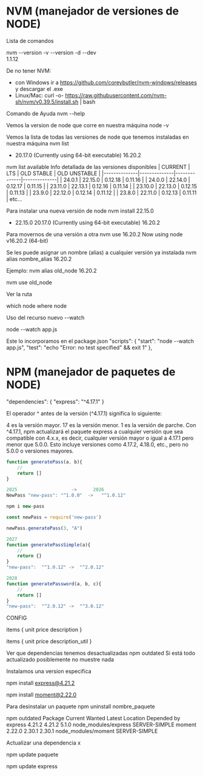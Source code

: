
# NVM (manejador de versiones de NODE)

Lista de comandos


nvm --version             -v  --version    -d   --dev   
1.1.12

De no tener NVM: 
- con Windows ir a https://github.com/coreybutler/nvm-windows/releases y descargar el .exe
- Linux/Mac:  curl -o- https://raw.githubusercontent.com/nvm-sh/nvm/v0.39.5/install.sh | bash

Comando de Ayuda
nvm --help

Vemos la version de node que corre en nuestra máquina
node -v 


Vemos la lista de todas las versiones de node que tenemos instaladas en nuestra máquina
nvm list
  * 20.17.0 (Currently using 64-bit executable)
    16.20.2

nvm list available
Info detallada de las versiones disponibles
|   CURRENT    |     LTS      |  OLD STABLE  | OLD UNSTABLE |
|--------------|--------------|--------------|--------------|
|    24.0.1    |   22.15.0    |   0.12.18    |   0.11.16    |
|    24.0.0    |   22.14.0    |   0.12.17    |   0.11.15    |
|   23.11.0    |   22.13.1    |   0.12.16    |   0.11.14    |
|   23.10.0    |   22.13.0    |   0.12.15    |   0.11.13    |
|    23.9.0    |   22.12.0    |   0.12.14    |   0.11.12    |
|    23.8.0    |   22.11.0    |   0.12.13    |   0.11.11    |
etc...


Para instalar una nueva versión de node
nvm install 22.15.0
  * 22.15.0
    20.17.0 (Currently using 64-bit executable)
    16.20.2

Para movernos de una versión a otra
nvm use 16.20.2
Now using node v16.20.2 (64-bit)


Se les puede asignar un nombre (alias) a cualquier versión ya instalada
nvm alias nombre_alias 16.20.2

Ejemplo:
nvm alias old_node 16.20.2

nvm use old_node


Ver la ruta

which node
where node


Uso del recurso nuevo
--watch

node --watch app.js

Este lo incorporamos en el package.json
"scripts": {
    "start": "node --watch app.js",
    "test": "echo \"Error: no test specified\" && exit 1"
  },




# NPM (manejador de paquetes de NODE)

"dependencies": {
    "express": "^4.17.1"
  }

El operador ^ antes de la versión (^4.17.1) significa lo siguiente:

4 es la versión mayor.
17 es la versión menor.
1 es la versión de parche.
Con ^4.17.1, npm actualizará el paquete express a cualquier versión que sea compatible con 4.x.x, 
es decir, cualquier versión mayor o igual a 4.17.1 pero menor que 5.0.0. Esto incluye versiones como 
4.17.2, 4.18.0, etc., pero no 5.0.0 o versiones mayores.

```js
function generatePass(a, b){
    //
    return []
}

2025                    ->      2026
NewPass "new-pass": "^1.0.0"  ->   "^1.0.12"

npm i new-pass

const newPass = require('new-pass')

newPass.generatePass(3, "A")

2027
function generatePassSimple(a){
    //
    return {}
}
"new-pass":  "^1.0.12" ->  "^2.0.12"

2028
function generatePassword(a, b, c){
    //
    return []
}
"new-pass":  "^2.0.12" ->  "^3.0.12"

```

CONFIG

items {
    unit 
    price
    description
}


items {
    unit 
    price
    description_util
}


Ver que dependencias tenemos desactualizadas
npm outdated
Si está todo actualizado posiblemente no muestre nada

Instalamos una version especifica

npm install express@4.21.2

npm install moment@2.22.0

Para desinstalar un paquete
npm uninstall nombre_paquete

npm outdated
Package  Current  Wanted  Latest  Location              Depended by
express   4.21.2  4.21.2   5.1.0  node_modules/express  SERVER-SIMPLE
moment    2.22.0  2.30.1  2.30.1  node_modules/moment   SERVER-SIMPLE


Actualizar una dependencia x

npm update paquete

npm update express